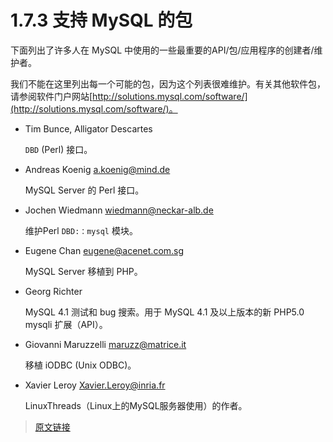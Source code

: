 # 1.7.3 支持 MySQL 的包

下面列出了许多人在 MySQL 中使用的一些最重要的API/包/应用程序的创建者/维护者。

我们不能在这里列出每一个可能的包，因为这个列表很难维护。有关其他软件包，请参阅软件门户网站[http://solutions.mysql.com/software/](http://solutions.mysql.com/software/)。

- Tim Bunce, Alligator Descartes

  `DBD` (Perl) 接口。

- Andreas Koenig <a.koenig@mind.de>

  MySQL Server 的 Perl 接口。

- Jochen Wiedmann <wiedmann@neckar-alb.de>

  维护Perl `DBD:：mysql` 模块。

- Eugene Chan <eugene@acenet.com.sg>

  MySQL Server 移植到 PHP。

- Georg Richter

  MySQL 4.1 测试和 bug 搜索。用于 MySQL 4.1 及以上版本的新 PHP5.0 mysqli 扩展（API）。

- Giovanni Maruzzelli <maruzz@matrice.it>

  移植 iODBC (Unix ODBC)。

- Xavier Leroy <Xavier.Leroy@inria.fr>

  LinuxThreads（Linux上的MySQL服务器使用）的作者。

> [原文链接](https://dev.mysql.com/doc/refman/8.0/en/packages.html)
